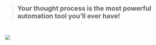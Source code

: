 > ## Your thought process is the most powerful automation tool you’ll ever have!
<br/>

[![](./chat.svg)](https://twitter.com/dalehassinger)
